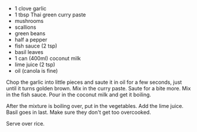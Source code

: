   * 1 clove garlic
  * 1 tbsp Thai green curry paste
  * mushrooms
  * scallions
  * green beans
  * half a pepper
  * fish sauce (2 tsp)
  * basil leaves
  * 1 can (400ml) coconut milk
  * lime juice (2 tsp)
  * oil (canola is fine)
 
 Chop the garlic into little pieces and saute it in oil for a few seconds, just until it turns golden brown. Mix in the curry paste. Saute for a bite more. Mix in the fish sauce. Pour in the coconut milk and get it boiling.
 
 After the mixture is boiling over, put in the vegetables. Add the lime juice. Basil goes in last. Make sure they don't get too overcooked.
 
 Serve over rice.
